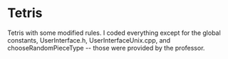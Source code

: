 # Tetris
Tetris with some modified rules. I coded everything except for the global constants, UserInterface.h, UserInterfaceUnix.cpp, and chooseRandomPieceType -- those were provided by the professor.
